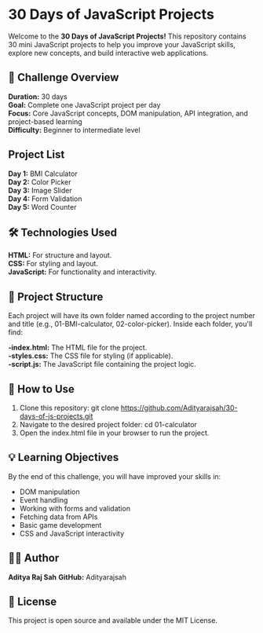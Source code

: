 # 30 Days of JavaScript Projects
Welcome to the **30 Days of JavaScript Projects!** This repository contains 30 mini JavaScript projects to help you improve your JavaScript skills, explore new concepts, and build interactive web applications.

## 🚀 Challenge Overview
**Duration:** 30 days <br/>
**Goal:** Complete one JavaScript project per day <br/>
**Focus:** Core JavaScript concepts, DOM manipulation, API integration, and project-based learning <br/>
**Difficulty:** Beginner to intermediate level <br/>

## Project List
**Day 1:** BMI Calculator <br/>
**Day 2:** Color Picker <br/>
**Day 3:** Image Slider <br/>
**Day 4:** Form Validation <br/>
**Day 5:** Word Counter <br/>


## 🛠 Technologies Used

**HTML:** For structure and layout. <br/>
**CSS:** For styling and layout. <br/>
**JavaScript:** For functionality and interactivity. <br/>


## 📁 Project Structure
Each project will have its own folder named according to the project number and title (e.g., 01-BMI-calculator, 02-color-picker). Inside each folder, you'll find:

**-index.html:** The HTML file for the project. <br/>
**-styles.css:** The CSS file for styling (if applicable). <br/>
**-script.js:** The JavaScript file containing the project logic. <br/>

## 🚩 How to Use
1. Clone this repository: git clone https://github.com/Adityarajsah/30-days-of-js-projects.git <br/>
2. Navigate to the desired project folder: cd 01-calculator <br/>
3. Open the index.html file in your browser to run the project. <br/>

## 💡 Learning Objectives
By the end of this challenge, you will have improved your skills in:

- DOM manipulation
- Event handling
- Working with forms and validation
- Fetching data from APIs
- Basic game development
- CSS and JavaScript interactivity


## 👨‍💻 Author
**Aditya Raj Sah**
**GitHub:** Adityarajsah

## 📜 License
This project is open source and available under the MIT License.

